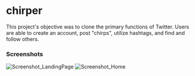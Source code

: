 # chirper
This project's objective was to clone the primary functions of Twitter. Users are able to create an account, post "chirps", utilize hashtags, and find and follow others.

### Screenshots
![Screenshot_LandingPage](https://user-images.githubusercontent.com/26291536/101840194-a72a9280-3b11-11eb-8026-7e8ff5d908c7.png)
![Screenshot_Home](https://user-images.githubusercontent.com/26291536/101840196-a7c32900-3b11-11eb-9efd-05d51c43120d.png)
